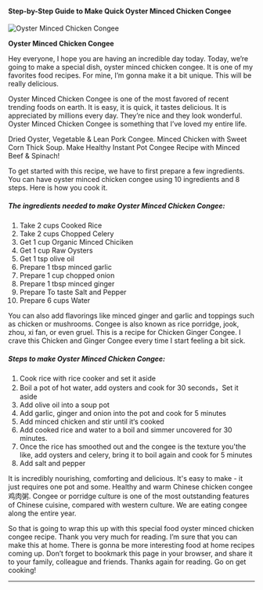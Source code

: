             

#### Step-by-Step Guide to Make Quick Oyster Minced Chicken Congee

![Oyster Minced Chicken Congee](https://img-global.cpcdn.com/recipes/f31477c30d5f9a57/751x532cq70/oyster-minced-chicken-congee-recipe-main-photo.jpg)

**Oyster Minced Chicken Congee**

Hey everyone, I hope you are having an incredible day today. Today, we’re going to make a special dish, oyster minced chicken congee. It is one of my favorites food recipes. For mine, I’m gonna make it a bit unique. This will be really delicious.

Oyster Minced Chicken Congee is one of the most favored of recent trending foods on earth. It is easy, it is quick, it tastes delicious. It is appreciated by millions every day. They’re nice and they look wonderful. Oyster Minced Chicken Congee is something that I’ve loved my entire life.

Dried Oyster, Vegetable & Lean Pork Congee. Minced Chicken with Sweet Corn Thick Soup. Make Healthy Instant Pot Congee Recipe with Minced Beef & Spinach!

To get started with this recipe, we have to first prepare a few ingredients. You can have oyster minced chicken congee using 10 ingredients and 8 steps. Here is how you cook it.

##### The ingredients needed to make Oyster Minced Chicken Congee:

1.  Take 2 cups Cooked Rice
2.  Take 2 cups Chopped Celery
3.  Get 1 cup Organic Minced Chiciken
4.  Get 1 cup Raw Oysters
5.  Get 1 tsp olive oil
6.  Prepare 1 tbsp minced garlic
7.  Prepare 1 cup chopped onion
8.  Prepare 1 tbsp minced ginger
9.  Prepare To taste Salt and Pepper
10.  Prepare 6 cups Water

You can also add flavorings like minced ginger and garlic and toppings such as chicken or mushrooms. Congee is also known as rice porridge, jook, zhou, xi fan, or even gruel. This is a recipe for Chicken Ginger Congee. I crave this Chicken and Ginger Congee every time I start feeling a bit sick.

##### Steps to make Oyster Minced Chicken Congee:

1.  Cook rice with rice cooker and set it aside
2.  Boil a pot of hot water, add oysters and cook for 30 seconds，Set it aside
3.  Add olive oil into a soup pot
4.  Add garlic, ginger and onion into the pot and cook for 5 minutes
5.  Add minced chicken and stir until it‘s cooked
6.  Add cooked rice and water to a boil and simmer uncovered for 30 minutes.
7.  Once the rice has smoothed out and the congee is the texture you'the like, add oysters and celery, bring it to boil again and cook for 5 minutes
8.  Add salt and pepper

It is incredibly nourishing, comforting and delicious. It's easy to make - it just requires one pot and some. Healthy and warm Chinese chicken congee 鸡肉粥. Congee or porridge culture is one of the most outstanding features of Chinese cuisine, compared with western culture. We are eating congee along the entire year.

So that is going to wrap this up with this special food oyster minced chicken congee recipe. Thank you very much for reading. I’m sure that you can make this at home. There is gonna be more interesting food at home recipes coming up. Don’t forget to bookmark this page in your browser, and share it to your family, colleague and friends. Thanks again for reading. Go on get cooking!

* * *